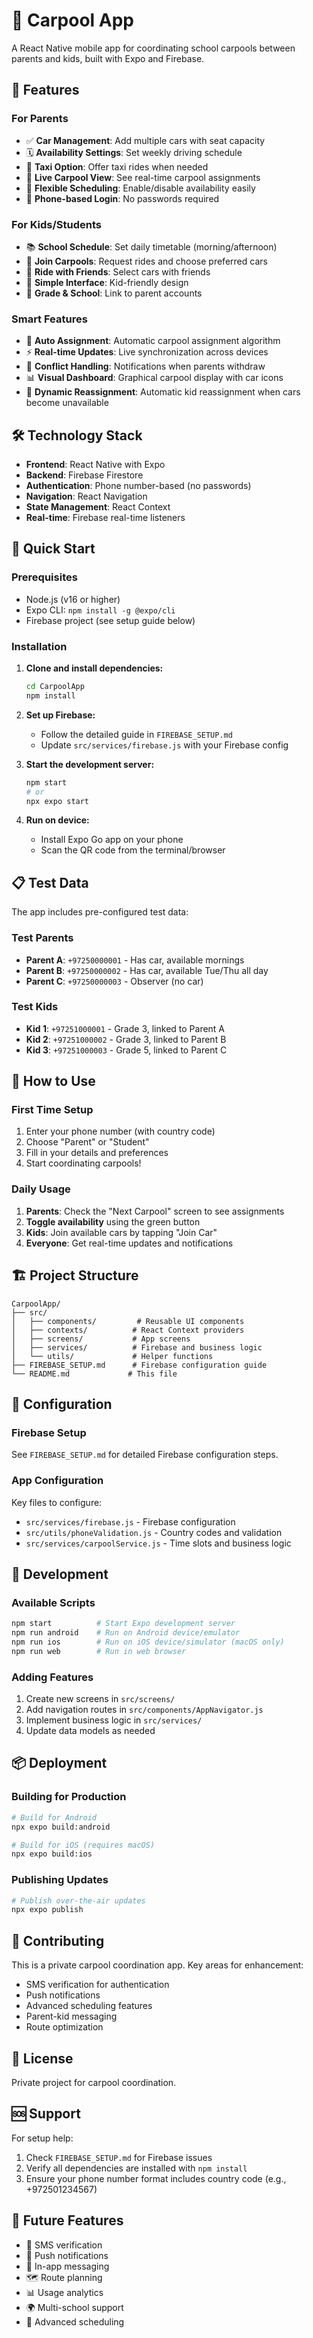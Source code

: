 # 🚗 Carpool App

A React Native mobile app for coordinating school carpools between parents and kids, built with Expo and Firebase.

## 📱 Features

### For Parents
- ✅ **Car Management**: Add multiple cars with seat capacity
- 🗓️ **Availability Settings**: Set weekly driving schedule
- 🚕 **Taxi Option**: Offer taxi rides when needed
- 👀 **Live Carpool View**: See real-time carpool assignments
- 🔄 **Flexible Scheduling**: Enable/disable availability easily
- 📱 **Phone-based Login**: No passwords required

### For Kids/Students
- 📚 **School Schedule**: Set daily timetable (morning/afternoon)
- 🚗 **Join Carpools**: Request rides and choose preferred cars
- 👥 **Ride with Friends**: Select cars with friends
- 📱 **Simple Interface**: Kid-friendly design
- 🏫 **Grade & School**: Link to parent accounts

### Smart Features
- 🤖 **Auto Assignment**: Automatic carpool assignment algorithm
- ⚡ **Real-time Updates**: Live synchronization across devices
- 🚨 **Conflict Handling**: Notifications when parents withdraw
- 📊 **Visual Dashboard**: Graphical carpool display with car icons
- 🔄 **Dynamic Reassignment**: Automatic kid reassignment when cars become unavailable

## 🛠️ Technology Stack

- **Frontend**: React Native with Expo
- **Backend**: Firebase Firestore
- **Authentication**: Phone number-based (no passwords)
- **Navigation**: React Navigation
- **State Management**: React Context
- **Real-time**: Firebase real-time listeners

## 🚀 Quick Start

### Prerequisites
- Node.js (v16 or higher)
- Expo CLI: `npm install -g @expo/cli`
- Firebase project (see setup guide below)

### Installation

1. **Clone and install dependencies:**
   ```bash
   cd CarpoolApp
   npm install
   ```

2. **Set up Firebase:**
   - Follow the detailed guide in `FIREBASE_SETUP.md`
   - Update `src/services/firebase.js` with your Firebase config

3. **Start the development server:**
   ```bash
   npm start
   # or
   npx expo start
   ```

4. **Run on device:**
   - Install Expo Go app on your phone
   - Scan the QR code from the terminal/browser

## 📋 Test Data

The app includes pre-configured test data:

### Test Parents
- **Parent A**: `+97250000001` - Has car, available mornings
- **Parent B**: `+97250000002` - Has car, available Tue/Thu all day  
- **Parent C**: `+97250000003` - Observer (no car)

### Test Kids
- **Kid 1**: `+97251000001` - Grade 3, linked to Parent A
- **Kid 2**: `+97251000002` - Grade 3, linked to Parent B
- **Kid 3**: `+97251000003` - Grade 5, linked to Parent C

## 📱 How to Use

### First Time Setup
1. Enter your phone number (with country code)
2. Choose "Parent" or "Student"
3. Fill in your details and preferences
4. Start coordinating carpools!

### Daily Usage
1. **Parents**: Check the "Next Carpool" screen to see assignments
2. **Toggle availability** using the green button
3. **Kids**: Join available cars by tapping "Join Car"
4. **Everyone**: Get real-time updates and notifications

## 🏗️ Project Structure

```
CarpoolApp/
├── src/
│   ├── components/         # Reusable UI components
│   ├── contexts/          # React Context providers
│   ├── screens/           # App screens
│   ├── services/          # Firebase and business logic
│   └── utils/             # Helper functions
├── FIREBASE_SETUP.md      # Firebase configuration guide
└── README.md             # This file
```

## 🔧 Configuration

### Firebase Setup
See `FIREBASE_SETUP.md` for detailed Firebase configuration steps.

### App Configuration
Key files to configure:
- `src/services/firebase.js` - Firebase configuration
- `src/utils/phoneValidation.js` - Country codes and validation
- `src/services/carpoolService.js` - Time slots and business logic

## 🧪 Development

### Available Scripts
```bash
npm start          # Start Expo development server
npm run android    # Run on Android device/emulator
npm run ios        # Run on iOS device/simulator (macOS only)
npm run web        # Run in web browser
```

### Adding Features
1. Create new screens in `src/screens/`
2. Add navigation routes in `src/components/AppNavigator.js`
3. Implement business logic in `src/services/`
4. Update data models as needed

## 📦 Deployment

### Building for Production
```bash
# Build for Android
npx expo build:android

# Build for iOS (requires macOS)
npx expo build:ios
```

### Publishing Updates
```bash
# Publish over-the-air updates
npx expo publish
```

## 🤝 Contributing

This is a private carpool coordination app. Key areas for enhancement:
- SMS verification for authentication
- Push notifications
- Advanced scheduling features
- Parent-kid messaging
- Route optimization

## 📄 License

Private project for carpool coordination.

## 🆘 Support

For setup help:
1. Check `FIREBASE_SETUP.md` for Firebase issues
2. Verify all dependencies are installed with `npm install`
3. Ensure your phone number format includes country code (e.g., +972501234567)

## 🔮 Future Features

- 📱 SMS verification
- 🔔 Push notifications  
- 💬 In-app messaging
- 🗺️ Route planning
- 📊 Usage analytics
- 🌍 Multi-school support
- 📅 Advanced scheduling


